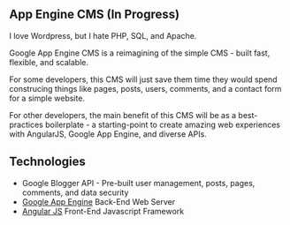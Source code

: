 ## App Engine CMS (In Progress)

I love Wordpress, but I hate PHP, SQL, and Apache.

Google App Engine CMS is a reimagining of the simple CMS - built fast, flexible, and scalable.

For some developers, this CMS will just save them time they would spend construcing things like pages, posts, users, comments, and a contact form for a simple website.

For other developers, the main benefit of this CMS will be as a best-practices boilerplate - a starting-point to create amazing web experiences with AngularJS, Google App Engine, and diverse APIs.

## Technologies
+  Google Blogger API - Pre-built user management, posts, pages, comments, and data security
+ [Google App Engine](http://twitter.github.com/bootstrap/) Back-End Web Server
+ [Angular JS](http://twitter.github.com/bootstrap/) Front-End Javascript Framework